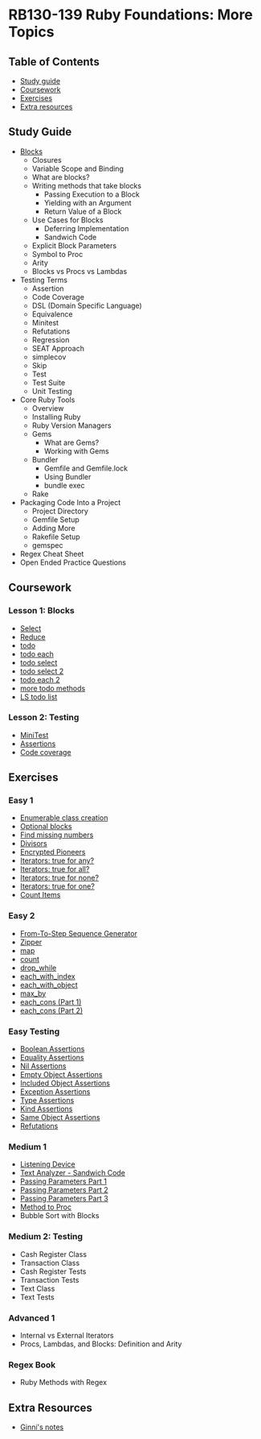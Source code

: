 # RB130-139 Ruby Foundations: More Topics
## Table of Contents
- [Study guide](#study-guide)
- [Coursework](#coursework)
- [Exercises](#exercises)
- [Extra resources](#extra-resources)
## Study Guide
- [Blocks](https://github.com/SandyRodger/RB130-139/blob/main/Blocks)
  - Closures
  - Variable Scope and Binding
  - What are blocks?
  - Writing methods that take blocks
    - Passing Execution to a Block
    - Yielding with an Argument
    - Return Value of a Block
  - Use Cases for Blocks
    - Deferring Implementation
    - Sandwich Code
  - Explicit Block Parameters
  - Symbol to Proc
  - Arity
  - Blocks vs Procs vs Lambdas
- Testing Terms
  - Assertion
  - Code Coverage
  - DSL (Domain Specific Language)
  - Equivalence
  - Minitest
  - Refutations
  - Regression
  - SEAT Approach
  - simplecov
  - Skip
  - Test
  - Test Suite
  - Unit Testing
- Core Ruby Tools
  - Overview
  - Installing Ruby
  - Ruby Version Managers
  - Gems
    - What are Gems?
    - Working with Gems
  - Bundler
    - Gemfile and Gemfile.lock
    - Using Bundler
    - bundle exec
  - Rake
- Packaging Code Into a Project
  - Project Directory
  - Gemfile Setup
  - Adding More
  - Rakefile Setup
  - gemspec
- Regex Cheat Sheet
- Open Ended Practice Questions
## Coursework
### Lesson 1: Blocks
- [Select](https://github.com/SandyRodger/RB130-139/blob/main/01_course_exercises/01_lesson_1_blocks/01_select.rb)
- [Reduce](https://github.com/SandyRodger/RB130-139/blob/main/01_course_exercises/01_lesson_1_blocks/02_reduce.rb)
- [todo](https://github.com/SandyRodger/RB130-139/blob/main/01_course_exercises/01_lesson_1_blocks/03_todo.rb)
- [todo each](https://github.com/SandyRodger/RB130-139/blob/main/01_course_exercises/01_lesson_1_blocks/04_todo_each.rb)
- [todo select](https://github.com/SandyRodger/RB130-139/blob/main/01_course_exercises/01_lesson_1_blocks/05_todo_select.rb)
- [todo select 2](https://github.com/SandyRodger/RB130-139/blob/main/01_course_exercises/01_lesson_1_blocks/06_todo_select_2.rb)
- [todo each 2](https://github.com/SandyRodger/RB130-139/blob/main/01_course_exercises/01_lesson_1_blocks/07_todo_each_2.rb)
- [more todo methods](https://github.com/SandyRodger/RB130-139/blob/main/01_course_exercises/01_lesson_1_blocks/08_more_todo_methods.rb)
- [LS todo list](https://github.com/SandyRodger/RB130-139/blob/main/01_course_exercises/01_lesson_1_blocks/09_ls_todo_list.rb)
### Lesson 2: Testing
- [MiniTest](https://github.com/SandyRodger/RB130-139/tree/main/01_course_exercises/02_lesson_2_introduction_to_testing/01_minitest)
- [Assertions](https://github.com/SandyRodger/RB130-139/tree/main/01_course_exercises/02_lesson_2_introduction_to_testing/02_assertions)
- [Code coverage](https://github.com/SandyRodger/RB130-139/tree/main/01_course_exercises/02_lesson_2_introduction_to_testing/03_code_coverage)
## Exercises
### Easy 1
- [Enumerable class creation](https://github.com/SandyRodger/RB130-139/blob/main/02_exercises/01_easy_1/01_enumerable_class_creation.rb)
- [Optional blocks](https://github.com/SandyRodger/RB130-139/blob/main/02_exercises/01_easy_1/02_optional_blocks.rb)
- [Find missing numbers](https://github.com/SandyRodger/RB130-139/blob/main/02_exercises/01_easy_1/03_find_missing_numbers.rb)
- [Divisors](https://github.com/SandyRodger/RB130-139/blob/main/02_exercises/01_easy_1/04_divisors.rb)
- [Encrypted Pioneers](https://github.com/SandyRodger/RB130-139/blob/main/02_exercises/01_easy_1/05_encrypted_pioneers.rb)
- [Iterators: true for any?](https://github.com/SandyRodger/RB130-139/blob/main/02_exercises/01_easy_1/06_iterators_true_for_any.rb)
- [Iterators: true for all?](https://github.com/SandyRodger/RB130-139/blob/main/02_exercises/01_easy_1/07_true_for_all.rb)
- [Iterators: true for none?](https://github.com/SandyRodger/RB130-139/blob/main/02_exercises/01_easy_1/08_true_for_none.rb)
- [Iterators: true for one?](https://github.com/SandyRodger/RB130-139/blob/main/02_exercises/01_easy_1/09_true_for_one.rb)
- [Count Items](https://github.com/SandyRodger/RB130-139/blob/main/02_exercises/01_easy_1/10_count_items.rb)
### Easy 2
- [From-To-Step Sequence Generator](01_from_to_step_sequence_generator.rb)
- [Zipper](https://github.com/SandyRodger/RB130-139/blob/main/02_exercises/02_easy_2/02_zipper.rb)
- [map](https://github.com/SandyRodger/RB130-139/blob/main/02_exercises/02_easy_2/03_map.rb)
- [count](https://github.com/SandyRodger/RB130-139/blob/main/02_exercises/02_easy_2/04_count.rb)
- [drop_while](https://github.com/SandyRodger/RB130-139/blob/main/02_exercises/02_easy_2/05_drop_while.rb)
- [each_with_index](https://github.com/SandyRodger/RB130-139/blob/main/02_exercises/02_easy_2/06_each_with_index.rb)
- [each_with_object](https://github.com/SandyRodger/RB130-139/blob/main/02_exercises/02_easy_2/07_each_with_object.rb)
- [max_by](https://github.com/SandyRodger/RB130-139/blob/main/02_exercises/02_easy_2/08_max_by.rb)
- [each_cons (Part 1)](09_each_cons_part_1.rb)
- [each_cons (Part 2)](https://github.com/SandyRodger/RB130-139/blob/main/02_exercises/02_easy_2/10_each_cons_part_2.rb)
### Easy Testing
- [Boolean Assertions](https://github.com/SandyRodger/RB130-139/blob/main/02_exercises/03_easy_testing/01_boolean_assertions.rb)
- [Equality Assertions](https://github.com/SandyRodger/RB130-139/blob/main/02_exercises/03_easy_testing/02_equality_assertions.rb)
- [Nil Assertions](https://github.com/SandyRodger/RB130-139/blob/main/02_exercises/03_easy_testing/03_nil_assertions.rb)
- [Empty Object Assertions](https://github.com/SandyRodger/RB130-139/blob/main/02_exercises/03_easy_testing/04_empty_object_assertions.rb)
- [Included Object Assertions](https://github.com/SandyRodger/RB130-139/blob/main/02_exercises/03_easy_testing/05_included_object_assertions.rb)
- [Exception Assertions](https://github.com/SandyRodger/RB130-139/blob/main/02_exercises/03_easy_testing/06_exception_assertions.rb)
- [Type Assertions](https://github.com/SandyRodger/RB130-139/blob/main/02_exercises/03_easy_testing/07_type_assertions.rb)
- [Kind Assertions](https://github.com/SandyRodger/RB130-139/blob/main/02_exercises/03_easy_testing/08_kind_assertions.rb)
- [Same Object Assertions](https://github.com/SandyRodger/RB130-139/blob/main/02_exercises/03_easy_testing/09_same_object_assertions.rb)
- [Refutations](https://github.com/SandyRodger/RB130-139/blob/main/02_exercises/03_easy_testing/10_refutations.rb)
### Medium 1
- [Listening Device](https://github.com/SandyRodger/RB130-139/blob/main/02_exercises/04_medium_1/01_listening_device.rb)
- [Text Analyzer - Sandwich Code](https://github.com/SandyRodger/RB130-139/blob/main/02_exercises/04_medium_1/02_text_analyzer_sandwich_code.rb)
- [Passing Parameters Part 1](https://github.com/SandyRodger/RB130-139/blob/main/02_exercises/04_medium_1/03_passing_params_pt_1.rb)
- [Passing Parameters Part 2](https://github.com/SandyRodger/RB130-139/blob/main/02_exercises/04_medium_1/04_passing_params_pt_2.rb)
- [Passing Parameters Part 3](https://github.com/SandyRodger/RB130-139/blob/main/02_exercises/04_medium_1/05_passing_params_pt_3.rb)
- [Method to Proc](https://github.com/SandyRodger/RB130-139/blob/main/02_exercises/04_medium_1/06_method_to_proc.rb)
- Bubble Sort with Blocks
### Medium 2: Testing
- Cash Register Class
- Transaction Class
- Cash Register Tests
- Transaction Tests
- Text Class
- Text Tests
### Advanced 1
- Internal vs External Iterators
- Procs, Lambdas, and Blocks: Definition and Arity
### Regex Book
- Ruby Methods with Regex
## Extra Resources
- [Ginni's notes](https://github.com/gcpinckert/rb130_139)
